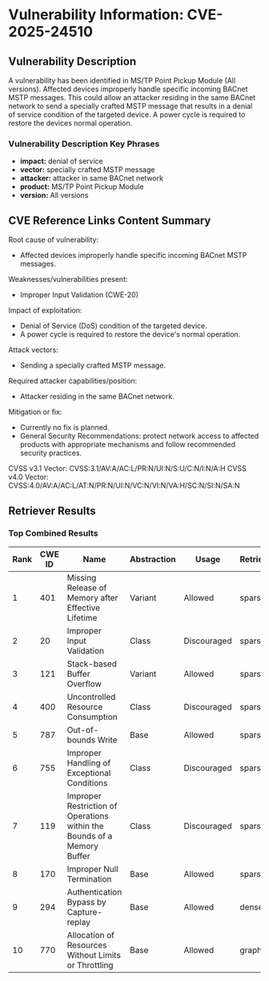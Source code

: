 # Vulnerability Information: CVE-2025-24510

## Vulnerability Description
A vulnerability has been identified in MS/TP Point Pickup Module (All versions). Affected devices improperly handle specific incoming BACnet MSTP messages. This could allow an attacker residing in the same BACnet network to send a specially crafted MSTP message that results in a denial of service condition of the targeted device. A power cycle is required to restore the devices normal operation.

### Vulnerability Description Key Phrases
- **impact:** denial of service
- **vector:** specially crafted MSTP message
- **attacker:** attacker in same BACnet network
- **product:** MS/TP Point Pickup Module
- **version:** All versions

## CVE Reference Links Content Summary
Root cause of vulnerability:
- Affected devices improperly handle specific incoming BACnet MSTP messages.

Weaknesses/vulnerabilities present:
- Improper Input Validation (CWE-20)

Impact of exploitation:
- Denial of Service (DoS) condition of the targeted device.
- A power cycle is required to restore the device's normal operation.

Attack vectors:
- Sending a specially crafted MSTP message.

Required attacker capabilities/position:
- Attacker residing in the same BACnet network.

Mitigation or fix:
- Currently no fix is planned.
- General Security Recommendations: protect network access to affected products with appropriate mechanisms and follow recommended security practices.

CVSS v3.1 Vector: CVSS:3.1/AV:A/AC:L/PR:N/UI:N/S:U/C:N/I:N/A:H
CVSS v4.0 Vector: CVSS:4.0/AV:A/AC:L/AT:N/PR:N/UI:N/VC:N/VI:N/VA:H/SC:N/SI:N/SA:N

## Retriever Results

### Top Combined Results

| Rank | CWE ID | Name | Abstraction | Usage  | Retrievers | Individual Scores |
|------|--------|------|-------------|-------|------------|-------------------|
| 1 | 401 | Missing Release of Memory after Effective Lifetime | Variant | Allowed | sparse | 0.127 |
| 2 | 20 | Improper Input Validation | Class | Discouraged | sparse | 0.114 |
| 3 | 121 | Stack-based Buffer Overflow | Variant | Allowed | sparse | 0.113 |
| 4 | 400 | Uncontrolled Resource Consumption | Class | Discouraged | sparse | 0.113 |
| 5 | 787 | Out-of-bounds Write | Base | Allowed | sparse | 0.109 |
| 6 | 755 | Improper Handling of Exceptional Conditions | Class | Discouraged | sparse | 0.107 |
| 7 | 119 | Improper Restriction of Operations within the Bounds of a Memory Buffer | Class | Discouraged | sparse | 0.106 |
| 8 | 170 | Improper Null Termination | Base | Allowed | sparse | 0.106 |
| 9 | 294 | Authentication Bypass by Capture-replay | Base | Allowed | dense | 0.512 |
| 10 | 770 | Allocation of Resources Without Limits or Throttling | Base | Allowed | graph | 0.003 |


